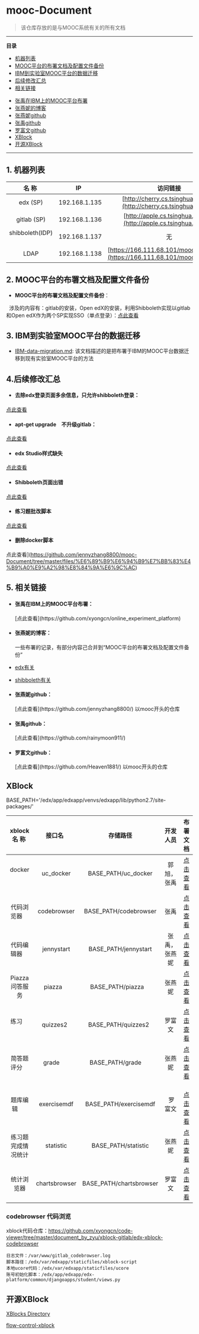 # mooc-Document
> 该仓库存放的是与MOOC系统有关的所有文档

<hr/>

**目录**
* [机器列表](#framework)
* [MOOC平台的布署文档及配置文件备份](#mooc)
* [IBM到实验室MOOC平台的数据迁移](#migration)
* [后续修改汇总](#modify)
* [相关链接](#link)
 + [张禹在IBM上的MOOC平台布署](#IBM)
 + [张燕妮的博客](#blog)
 + [张燕妮github](#zyni)
 + [张禹github](#zyu)
 + [罗富文github](#lfwen)
 + [XBlock](#xblock)
 + [开源XBlock](#openxblock)
<hr/>

<h2 id="framework">1. 机器列表</h2>

| 名 称  | IP   | 访问链接 |
| :-------------: |:-------------:| :-----:|
| edx (SP)     | 192.168.1.135 | [http://cherry.cs.tsinghua.edu.cn](http://cherry.cs.tsinghua.edu.cn) |
| gitlab (SP)     | 192.168.1.136 | [http://apple.cs.tsinghua.edu.cn](http://apple.cs.tsinghua.edu.cn) |
| shibboleth(IDP)      | 192.168.1.137 |无 |
| LDAP      | 192.168.1.138 |[https://166.111.68.101/mooc/ldapadmin/](https://166.111.68.101/mooc/ldapadmin/) |


<h2 id="mooc">2. MOOC平台的布署文档及配置文件备份</h2>

+ **MOOC平台的布署文档及配置文件备份**：

   涉及的内容有：gitlab的安装，Open edX的安装，利用Shibboleth实现以gitlab和Open edX作为两个SP实现SSO（单点登录）：[点此查看](https://github.com/jennyzhang8800/os_platform)
   
   
<h2 id="migration">3. IBM到实验室MOOC平台的数据迁移</h2>

+ [IBM-data-migration.md](https://github.com/jennyzhang8800/mooc-Document/blob/master/documentation/IBM-data-migration.md): 该文档描述的是把布署于IBM的MOOC平台数据迁移到现有实验室MOOC平台的方法

<h2 id="modify">4.后续修改汇总</h2>

+ <h4 >去除edx登录页面多余信息，只允许shibboleth登录：</h4>
[点此查看](https://github.com/jennyzhang8800/mooc-Document/blob/master/documentation/modify_edx_login_and_register_page.md)

+ <h4 >apt-get upgrade　不升级gitlab：</h4>
[点此查看](http://blog.csdn.net/jenyzhang/article/details/72510631)

+ <h4 >edx Studio样式缺失</h4>

[点此查看](https://github.com/jennyzhang8800/mooc-Document/blob/master/documentation/Studio_css_lost.md)


+ <h4 >Shibboleth页面出错</h4>

[点此查看](https://github.com/jennyzhang8800/mooc-Document/blob/master/documentation/shibboleth_trouble_shooting.md)

+ <h4 >练习题批改脚本</h4>

[点此查看](https://github.com/jennyzhang8800/mooc-Document/tree/master/files/%E6%89%B9%E6%94%B9%E7%BB%83%E4%B9%A0%E9%A2%98%E8%84%9A%E6%9C%AC)

+ <h4 >删除docker脚本</h4>

点此查看](https://github.com/jennyzhang8800/mooc-Document/tree/master/files/%E6%89%B9%E6%94%B9%E7%BB%83%E4%B9%A0%E9%A2%98%E8%84%9A%E6%9C%AC)

<h2 id="link">5. 相关链接</h2>

+ <h4 id="IBM">张禹在IBM上的MOOC平台布署：</h4>[点此查看](https://github.com/xyongcn/online_experiment_platform)

+ <h4 id="blog">张燕妮的博客：</h4>一些布署的记录，有部分内容己合并到“MOOC平台的布署文档及配置文件备份”

 + [edx有关](http://blog.csdn.net/jenyzhang/article/category/3141095)
 + [shibboleth有关](http://blog.csdn.net/jenyzhang/article/category/6337293)
 
+ <h4 id="zyni">张燕妮github：</h4>[点此查看](https://github.com/jennyzhang8800/) 以mooc开头的仓库

+ <h4 id="zyu">张禹github：</h4>[点此查看](https://github.com/rainymoon911/)

+ <h4 id="lfwen">罗富文github：</h4>[点此查看](https://github.com/Heaven1881/) 以mooc开头的仓库


 <h2 id="xblock">XBlock</h2>

BASE_PATH='/edx/app/edxapp/venvs/edxapp/lib/python2.7/site-packages/'

| xblock名 称  | 接口名   | 存储路径 | 开发人员 | 布署文档 |
| :-------------: |:-------------:| :-----:| :-----:| :-----:|
| docker        | uc_docker | BASE_PATH/uc_docker | 郭旭，张禹 | [点击查看](https://github.com/xyongcn/online_experiment_platform/tree/master/XBlock/uc_docker) |
| 代码浏览器     | codebrowser | BASE_PATH/codebrowser | 张禹 | [点击查看](https://github.com/xyongcn/online_experiment_platform/tree/master/XBlock/xblock-codebrowser) |
| 代码编辑器     | jennystart  | BASE_PATH/jennystart  | 张禹，张燕妮 | [点击查看](https://github.com/xyongcn/online_experiment_platform/tree/master/XBlock/xblock-codeeditor) |
| Piazza问答服务 | piazza      | BASE_PATH/piazza      | 张燕妮 | [点击查看](https://github.com/jennyzhang8800/mooc-PiazzaXBlock) |
| 练习           | quizzes2    | BASE_PATH/quizzes2   | 罗富文 | [点击查看](https://github.com/jennyzhang8800/mooc-Quizzes2XBlock) |
| 简答题评分     | grade       | BASE_PATH/grade       | 张燕妮 | [点击查看](https://github.com/jennyzhang8800/grade_xblock) |
| 题库编辑       | exercisemdf | BASE_PATH/exercisemdf |  罗富文|   [点击查看](https://github.com/jennyzhang8800/mooc-ExerciseMdf) |
| 练习题完成情况统计 | statistic | BASE_PATH/statistic | 张燕妮 | [点击查看](https://github.com/jennyzhang8800/mooc-StatisticXblock) |
| 统计浏览器 | chartsbrowser |BASE_PATH/chartsbrowser | 罗富文| [点击查看](https://github.com/Heaven1881/mooc-ChartsBrowser) |
### codebrowser 代码浏览

xblock代码仓库：https://github.com/xyongcn/code-viewer/tree/master/document_by_zyu/xblock-gitlab/edx-xblock-codebrowser
```
日志文件：/var/www/gitlab_codebrowser.log
脚本路径：/edx/var/edxapp/staticfiles/xblock-script
本地ucore代码：/edx/var/edxapp/staticfiles/ucore
账号初始化脚本：/edx/app/edxapp/edx-platform/common/djangoapps/student/views.py
```

 <h2 id="openxblock">开源XBlock</h2>
 
 [XBlocks Directory](https://openedx.atlassian.net/wiki/display/COMM/XBlocks+Directory)
 
 [flow-control-xblock](https://github.com/eduNEXT/flow-control-xblock)

